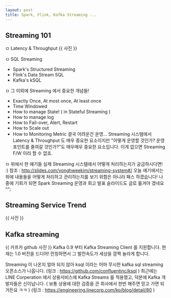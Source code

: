 ```yaml
---
layout: post
title: Spark, Flink, Kafka Streaming ...
---
```


## Streaming 101
ㅁ Latency & Throughput
{{ 사진 }}



ㅁ SQL Streaming
 - Spark's Structured Streaming
 - Flink's Data Stream SQL
 - Kafka's kSQL
 
 
ㅁ 그 이외에 Streaming 에서 중요한 개념들!
 - Exactly Once, At most once, At least once
 - Time Windowed
 - How to manage State! ( in Stateful Streaming )
 - How to manage log
 - How to Fail-over, Alert, Restart
 - How to Scale out
 - How to Monitoring Metric
 결국 어려운건 운영... Streaming 시스템에서 Latency & Throughput 도 
 매우 중요한 요소이지만 "어떻게 운영할 것인가? 운영포인트를 줄여갈 것인가?"도
 매우매우 중요한 요소입니다. 이게 없으면 Streaming F/W 이라 할 수 없죠.
 
 
ㅁ 위에서 한 얘기들 실제 Streaming 시스템에서 어떻게 처리하는지가 궁금하시다면! :)
참조 : http://slides.com/yonghweekim/streaming-system#/
오늘 얘기에서는 위에 내용들을 어떻게 처리하고 관리하는지를 보기 위함은 아니라 패스 하겠습니다!
나중에 기회가 되면 Spark Streaming 운영과 회고 발표 슬라이드도 글로 옮겨야 겠네요 ^^;



## Streaming Service Trend
{{ 사진 }}



## Kafka streaming
{{ 카프카 github 사진 }}
Kafka 0.9 부터 Kafka Streaming Client 를 지원합니다.
현재는 1.0 버전을 드디어! 런칭하면서 그 발전속도가 세상을 깜짝 놀라게 합니다.

Streaming 이 나온지 얼마 되지 않아 ksql 이라는 어마 무시한 kafka sql streaming 오픈소스가 나옵니다.
(링크 : https://github.com/confluentinc/ksql )
최근에는 LINE Corperation 에서 상용서비스에 Kafka Streams 를 적용했고, 덕분에 Kafka 개발자들은 
신이납니다. ( 보통 상용에 대한 검증을 큰 회사에서 한번 해주면 믿고 가면 되거든요 ㅋㅋ )
(링크 : https://engineering.linecorp.com/ko/blog/detail/80 )





